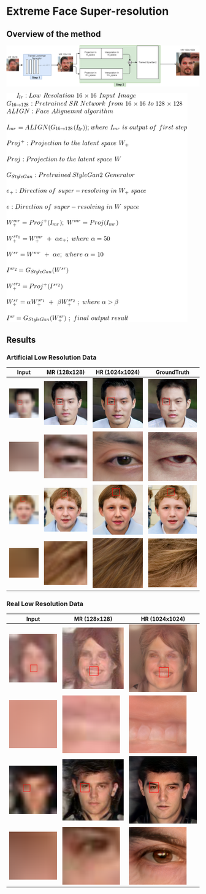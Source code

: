# Extreme Face Super-resolution

## Overview of the method

![alt text](images/step1&2.png 'framework')

![alt text](images/gif.gif 'equation')


## Results

### Artificial Low Resolution Data



|Input                                                                               | MR (128x128)    |  HR (1024x1024)|GroundTruth|
|------------------------                                                            |------------------------|--------|-----------|
![alt text](images/lr0.png 'input')|    ![alt text](images/mr0.png 'mr')|  ![alt text](images/final0.png 'final')| ![alt text](images/gt0.png 'gt')| 
![alt text](images/crop_lr0.png 'input')|    ![alt text](images/crop_mr0.png 'mr')|  ![alt text](images/crop_final0.png 'final')| ![alt text](images/crop_gt0.png 'gt')| 
![alt text](images/lr1.png 'input')|    ![alt text](images/mr1.png 'mr')|  ![alt text](images/final1.png 'final')| ![alt text](images/gt1.png 'gt')| 
![alt text](images/crop_lr1.png 'input')|    ![alt text](images/crop_mr1.png 'mr')|  ![alt text](images/crop_final1.png 'final')| ![alt text](images/crop_gt1.png 'gt')| 
 
 
 ### Real Low Resolution Data
 |Input                                                                               | MR (128x128)    |  HR (1024x1024)|
|------------------------                                                            |------------------------|--------|
![alt text](images/lr2.png 'input')|    ![alt text](images/mr2.png 'mr')|  ![alt text](images/final2.png 'final')|
![alt text](images/crop_lr2.png 'input')|    ![alt text](images/crop_mr2.png 'mr')|  ![alt text](images/crop_final2.png 'final')| 
![alt text](images/lr3.png 'input')|    ![alt text](images/mr3.png 'mr')|  ![alt text](images/final3.png 'final')| 
![alt text](images/crop_lr3.png 'input')|    ![alt text](images/crop_mr3.png 'mr')|  ![alt text](images/crop_final3.png 'final')| 
